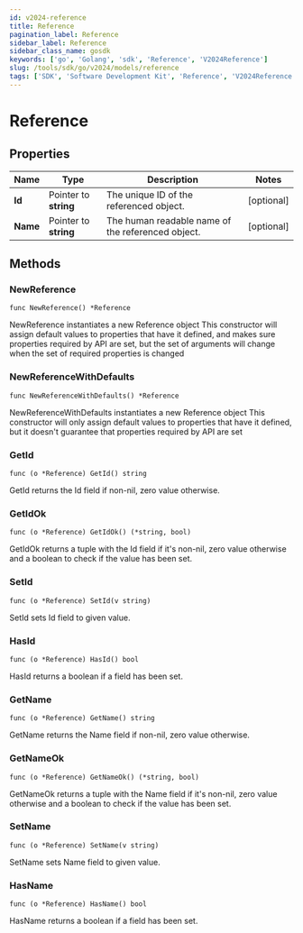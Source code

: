 ```yaml
---
id: v2024-reference
title: Reference
pagination_label: Reference
sidebar_label: Reference
sidebar_class_name: gosdk
keywords: ['go', 'Golang', 'sdk', 'Reference', 'V2024Reference'] 
slug: /tools/sdk/go/v2024/models/reference
tags: ['SDK', 'Software Development Kit', 'Reference', 'V2024Reference']
---
```


# Reference

## Properties

Name | Type | Description | Notes
------------ | ------------- | ------------- | -------------
**Id** | Pointer to **string** | The unique ID of the referenced object. | [optional] 
**Name** | Pointer to **string** | The human readable name of the referenced object. | [optional] 

## Methods

### NewReference

`func NewReference() *Reference`

NewReference instantiates a new Reference object
This constructor will assign default values to properties that have it defined,
and makes sure properties required by API are set, but the set of arguments
will change when the set of required properties is changed

### NewReferenceWithDefaults

`func NewReferenceWithDefaults() *Reference`

NewReferenceWithDefaults instantiates a new Reference object
This constructor will only assign default values to properties that have it defined,
but it doesn't guarantee that properties required by API are set

### GetId

`func (o *Reference) GetId() string`

GetId returns the Id field if non-nil, zero value otherwise.

### GetIdOk

`func (o *Reference) GetIdOk() (*string, bool)`

GetIdOk returns a tuple with the Id field if it's non-nil, zero value otherwise
and a boolean to check if the value has been set.

### SetId

`func (o *Reference) SetId(v string)`

SetId sets Id field to given value.

### HasId

`func (o *Reference) HasId() bool`

HasId returns a boolean if a field has been set.

### GetName

`func (o *Reference) GetName() string`

GetName returns the Name field if non-nil, zero value otherwise.

### GetNameOk

`func (o *Reference) GetNameOk() (*string, bool)`

GetNameOk returns a tuple with the Name field if it's non-nil, zero value otherwise
and a boolean to check if the value has been set.

### SetName

`func (o *Reference) SetName(v string)`

SetName sets Name field to given value.

### HasName

`func (o *Reference) HasName() bool`

HasName returns a boolean if a field has been set.


